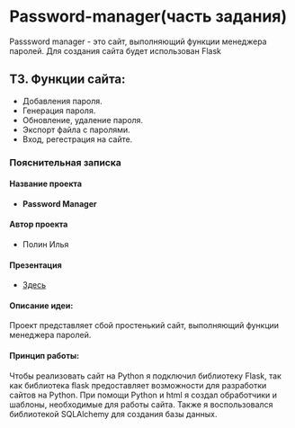 # Password-manager(часть задания)
Passsword manager - это сайт, выполняющий функции менеджера паролей. Для создания сайта будет использован Flask

## ТЗ. Функции сайта:
* Добавления пароля.
* Генерация пароля.
* Обновление, удаление пароля.
* Экспорт файла с паролями.
* Вход, регестрация на сайте.

### Пояснительная записка
#### Название проекта
* __Password Manager__
#### Автор проекта
* Полин Илья
#### Презентация
* [Здесь](https://docs.google.com/presentation/d/1MosXsfdYTFBuThbQ7rPUMQaqhTSK4ZsS/edit?usp=sharing&ouid=106023115546379830982&rtpof=true&sd=true)

#### Описание идеи:
Проект представляет сбой простенький сайт, выполняющий функции менеджера паролей. 

#### Принцип работы:

Чтобы реализовать сайт на Python я подключил библиотеку Flask, так как библиотека flask  предоставляет возможности для разработки сайтов на Python. При помощи Python и html я создал обработчики и шаблоны, необходимые для работы сайта. Также я воспользовался библиотекой SQLAlchemy для создания базы данных.


